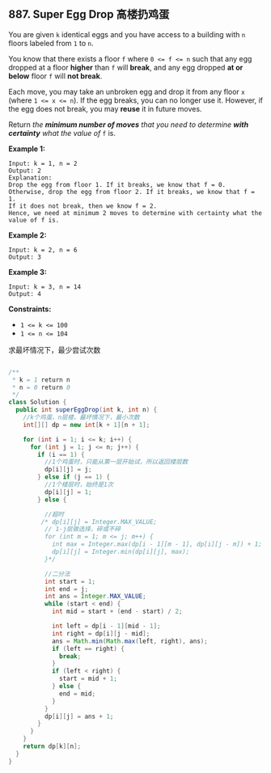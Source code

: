 ## 887. Super Egg Drop 高楼扔鸡蛋

You are given `k` identical eggs and you have access to a building with `n` floors labeled from `1` to `n`.

You know that there exists a floor `f` where `0 <= f <= n` such that any egg dropped at a floor **higher** than `f` will **break**, and any egg dropped **at or below** floor `f` will **not break**.

Each move, you may take an unbroken egg and drop it from any floor `x` (where `1 <= x <= n`). If the egg breaks, you can no longer use it. However, if the egg does not break, you may **reuse** it in future moves.

Return *the **minimum number of moves** that you need to determine **with certainty** what the value of* `f` is.

 

**Example 1:**

```
Input: k = 1, n = 2
Output: 2
Explanation: 
Drop the egg from floor 1. If it breaks, we know that f = 0.
Otherwise, drop the egg from floor 2. If it breaks, we know that f = 1.
If it does not break, then we know f = 2.
Hence, we need at minimum 2 moves to determine with certainty what the value of f is.
```

**Example 2:**

```
Input: k = 2, n = 6
Output: 3
```

**Example 3:**

```
Input: k = 3, n = 14
Output: 4
```

 

**Constraints:**

- `1 <= k <= 100`
- `1 <= n <= 104`



求最坏情况下，最少尝试次数



```java

/**
 * k = 1 return n
 * n = 0 return 0
 */
class Solution {
  public int superEggDrop(int k, int n) {
    //k个鸡蛋，n层楼，最坏情况下，最小次数
    int[][] dp = new int[k + 1][n + 1];

    for (int i = 1; i <= k; i++) {
      for (int j = 1; j <= n; j++) {
        if (i == 1) {
          //1个鸡蛋时，只能从第一层开始试，所以返回楼层数
          dp[i][j] = j;
        } else if (j == 1) {
          //1个楼层时，始终是1次
          dp[i][j] = 1;
        } else {

          //超时
         /* dp[i][j] = Integer.MAX_VALUE;
          // 1-j层做选择，碎或不碎
          for (int m = 1; m <= j; m++) {
            int max = Integer.max(dp[i - 1][m - 1], dp[i][j - m]) + 1;
            dp[i][j] = Integer.min(dp[i][j], max);
          }*/

          //二分法
          int start = 1;
          int end = j;
          int ans = Integer.MAX_VALUE;
          while (start < end) {
            int mid = start + (end - start) / 2;

            int left = dp[i - 1][mid - 1];
            int right = dp[i][j - mid];
            ans = Math.min(Math.max(left, right), ans);
            if (left == right) {
              break;
            }
            if (left < right) {
              start = mid + 1;
            } else {
              end = mid;
            }
          }
          dp[i][j] = ans + 1;
        }
      }
    }
    return dp[k][n];
  }
}
```



